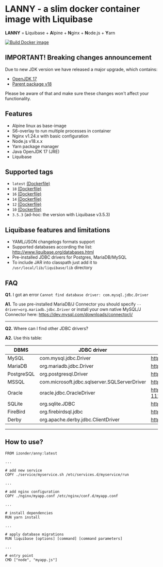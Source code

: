 # LANNY - a slim docker container image with Liquibase

**LANNY** = **L**iquibase + **A**lpine + **N**ginx + **N**ode.js + **Y**arn

[![Build Docker image](https://github.com/izonder/lanny/actions/workflows/docker-image.yml/badge.svg)](https://github.com/izonder/lanny/actions/workflows/docker-image.yml)

## IMPORTANT! Breaking changes announcement

Due to new JDK version we have released a major upgrade, which contains:
- [OpenJDK 17](https://openjdk.org/projects/jdk/17/)
- [Parent package v18](https://hub.docker.com/r/izonder/janny/)

Please be aware of that and make sure these changes won't affect your functionality.

## Features

- Alpine linux as base-image
- S6-overlay to run multiple processes in container
- Nginx v1.24.x with basic configuration
- Node.js v18.x.x
- Yarn package manager
- Java OpenJDK 17 (JRE)
- Liquibase

## Supported tags

- `latest` [(Dockerfile)](https://github.com/izonder/lanny/blob/master/Dockerfile)
- `18` [(Dockerfile)](https://github.com/izonder/lanny/blob/nodejs-18/Dockerfile)
- `16` [(Dockerfile)](https://github.com/izonder/lanny/blob/nodejs-16/Dockerfile)
- `14` [(Dockerfile)](https://github.com/izonder/lanny/blob/nodejs-14/Dockerfile)
- `12` [(Dockerfile)](https://github.com/izonder/lanny/blob/nodejs-12/Dockerfile)
- `10` [(Dockerfile)](https://github.com/izonder/lanny/blob/nodejs-10/Dockerfile)
- `3.5.3` (ad-hoc: the version with Liquibase v3.5.3)

## Liquibase features and limitations

- YAML/JSON changelogs formats support
- Supported databases according the list: http://www.liquibase.org/databases.html
- Pre-installed JDBC drivers for Postgres, MariaDB/MySQL
- To include JAR into classpath just add it to `/usr/local/lib/liquibase/lib` directory

## FAQ

**Q1.** I got an error `Cannot find database driver: com.mysql.jdbc.Driver`

**A1.** To use pre-installed MariaDB/J Connector you should specify `--driver=org.mariadb.jdbc.Driver` or install your own native MySQL/J Connector here: https://dev.mysql.com/downloads/connector/j/

---

**Q2.** Where can I find other JDBC drivers?

**A2.** Use this table:

| DBMS | JDBC driver | URL |
|---|---|---|
| MySQL | com.mysql.jdbc.Driver | http://dev.mysql.com/downloads/connector/j/ |
| MariaDB | org.mariadb.jdbc.Driver | https://downloads.mariadb.org/connector-java/ |
| PostgreSQL | org.postgresql.Driver | https://jdbc.postgresql.org/download.html |
| MSSQL	| com.microsoft.jdbc.sqlserver.SQLServerDriver | http://www.microsoft.com/en-us/download |
| Oracle | oracle.jdbc.OracleDriver | http://www.oracle.com/technetwork/database/jdbc-112010-090769.html |
| SQLite | org.sqlite.JDBC | https://github.com/xerial/sqlite-jdbc/releases |
| FireBird | org.firebirdsql.jdbc | http://www.firebirdsql.org/en/jdbc-driver/ |
| Derby	| org.apache.derby.jdbc.ClientDriver | http://db.apache.org/derby/derby_downloads.html |

---

## How to use?

```
FROM izonder/anny:latest

...

# add new service
COPY ./service/myservice.sh /etc/services.d/myservice/run

...

# add nginx configuration
COPY ./nginx/myapp.conf /etc/nginx/conf.d/myapp.conf

...

# install dependencies
RUN yarn install

...

# apply database migrations
RUN liquibase [options] [command] [command parameters]

...

# entry point
CMD ["node", "myapp.js"]
```
